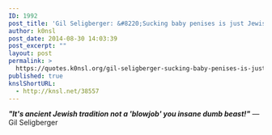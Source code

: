 ```yaml
---
ID: 1992
post_title: 'Gil Seligberger: &#8220;Sucking baby penises is just Jewish tradition, not a blowjob!&#8221;'
author: k0nsl
post_date: 2014-08-30 14:03:39
post_excerpt: ""
layout: post
permalink: >
  https://quotes.k0nsl.org/gil-seligberger-sucking-baby-penises-is-just-jewish-tradition-not-a-blowjob.html
published: true
knslShortURL:
  - http://knsl.net/38557
---
```

<strong><em>"It's ancient Jewish tradition not a 'blowjob' you insane dumb beast!﻿"</em></strong> — Gil Seligberger